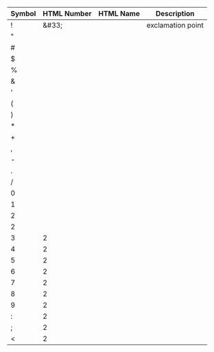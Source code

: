|Symbol|HTML Number|HTML Name|Description|
|---|---|---|---|
|&#33;|\&#33;||exclamation point|
|&#34;|||
|&#35;|||
|&#36;|||
|&#37;|||
|&#38;|||
|&#39;|||
|&#40;|||
|&#41;|||
|&#42;|||
|&#43;|||
|&#44;|||
|&#45;|||
|&#46;|||
|&#47;|||
|&#48;|||
|&#49;|||
|&#50;|||
|&#50;|||
|&#51;|&#50;||
|&#52;|&#50;||
|&#53;|&#50;||
|&#54;|&#50;||
|&#55;|&#50;||
|&#56;|&#50;||
|&#57;|&#50;||
|&#58;|&#50;||
|&#59;|&#50;||
|&#60;|&#50;||

